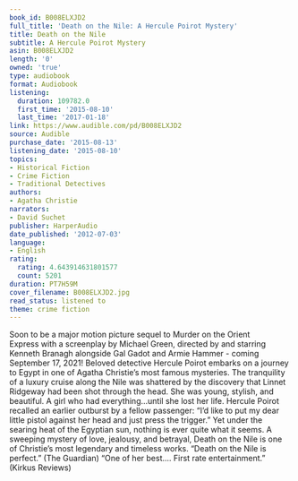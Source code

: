 ```yaml
---
book_id: B008ELXJD2
full_title: 'Death on the Nile: A Hercule Poirot Mystery'
title: Death on the Nile
subtitle: A Hercule Poirot Mystery
asin: B008ELXJD2
length: '0'
owned: 'true'
type: audiobook
format: Audiobook
listening:
  duration: 109782.0
  first_time: '2015-08-10'
  last_time: '2017-01-18'
link: https://www.audible.com/pd/B008ELXJD2
source: Audible
purchase_date: '2015-08-13'
listening_date: '2015-08-10'
topics:
- Historical Fiction
- Crime Fiction
- Traditional Detectives
authors:
- Agatha Christie
narrators:
- David Suchet
publisher: HarperAudio
date_published: '2012-07-03'
language:
- English
rating:
  rating: 4.643914631801577
  count: 5201
duration: PT7H59M
cover_filename: B008ELXJD2.jpg
read_status: listened to
theme: crime fiction
---
```

Soon to be a major motion picture sequel to Murder on the Orient Express with a screenplay by Michael Green, directed by and starring Kenneth Branagh alongside Gal Gadot and Armie Hammer - coming September 17, 2021!
Beloved detective Hercule Poirot embarks on a journey to Egypt in one of Agatha Christie’s most famous mysteries.
The tranquility of a luxury cruise along the Nile was shattered by the discovery that Linnet Ridgeway had been shot through the head. She was young, stylish, and beautiful. A girl who had everything...until she lost her life.
Hercule Poirot recalled an earlier outburst by a fellow passenger: “I’d like to put my dear little pistol against her head and just press the trigger.” Yet under the searing heat of the Egyptian sun, nothing is ever quite what it seems.
A sweeping mystery of love, jealousy, and betrayal, Death on the Nile is one of Christie’s most legendary and timeless works.
“Death on the Nile is perfect.” (The Guardian)
“One of her best.... First rate entertainment.” (Kirkus Reviews)
